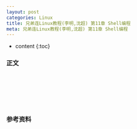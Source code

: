 ```yaml
---
layout: post
categories: Linux
title: 兄弟连Linux教程(李明,沈超) 第11章 Shell编程
meta: 兄弟连Linux教程(李明,沈超) 第11章 Shell编程
---
```

* content
{:toc}

### 正文



<br/><br/><br/><br/><br/>
### 参考资料




